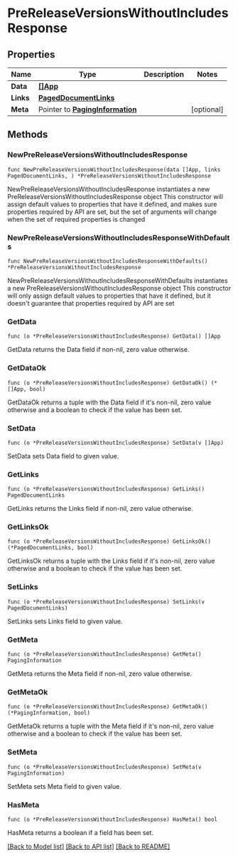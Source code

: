 # PreReleaseVersionsWithoutIncludesResponse

## Properties

Name | Type | Description | Notes
------------ | ------------- | ------------- | -------------
**Data** | [**[]App**](App.md) |  | 
**Links** | [**PagedDocumentLinks**](PagedDocumentLinks.md) |  | 
**Meta** | Pointer to [**PagingInformation**](PagingInformation.md) |  | [optional] 

## Methods

### NewPreReleaseVersionsWithoutIncludesResponse

`func NewPreReleaseVersionsWithoutIncludesResponse(data []App, links PagedDocumentLinks, ) *PreReleaseVersionsWithoutIncludesResponse`

NewPreReleaseVersionsWithoutIncludesResponse instantiates a new PreReleaseVersionsWithoutIncludesResponse object
This constructor will assign default values to properties that have it defined,
and makes sure properties required by API are set, but the set of arguments
will change when the set of required properties is changed

### NewPreReleaseVersionsWithoutIncludesResponseWithDefaults

`func NewPreReleaseVersionsWithoutIncludesResponseWithDefaults() *PreReleaseVersionsWithoutIncludesResponse`

NewPreReleaseVersionsWithoutIncludesResponseWithDefaults instantiates a new PreReleaseVersionsWithoutIncludesResponse object
This constructor will only assign default values to properties that have it defined,
but it doesn't guarantee that properties required by API are set

### GetData

`func (o *PreReleaseVersionsWithoutIncludesResponse) GetData() []App`

GetData returns the Data field if non-nil, zero value otherwise.

### GetDataOk

`func (o *PreReleaseVersionsWithoutIncludesResponse) GetDataOk() (*[]App, bool)`

GetDataOk returns a tuple with the Data field if it's non-nil, zero value otherwise
and a boolean to check if the value has been set.

### SetData

`func (o *PreReleaseVersionsWithoutIncludesResponse) SetData(v []App)`

SetData sets Data field to given value.


### GetLinks

`func (o *PreReleaseVersionsWithoutIncludesResponse) GetLinks() PagedDocumentLinks`

GetLinks returns the Links field if non-nil, zero value otherwise.

### GetLinksOk

`func (o *PreReleaseVersionsWithoutIncludesResponse) GetLinksOk() (*PagedDocumentLinks, bool)`

GetLinksOk returns a tuple with the Links field if it's non-nil, zero value otherwise
and a boolean to check if the value has been set.

### SetLinks

`func (o *PreReleaseVersionsWithoutIncludesResponse) SetLinks(v PagedDocumentLinks)`

SetLinks sets Links field to given value.


### GetMeta

`func (o *PreReleaseVersionsWithoutIncludesResponse) GetMeta() PagingInformation`

GetMeta returns the Meta field if non-nil, zero value otherwise.

### GetMetaOk

`func (o *PreReleaseVersionsWithoutIncludesResponse) GetMetaOk() (*PagingInformation, bool)`

GetMetaOk returns a tuple with the Meta field if it's non-nil, zero value otherwise
and a boolean to check if the value has been set.

### SetMeta

`func (o *PreReleaseVersionsWithoutIncludesResponse) SetMeta(v PagingInformation)`

SetMeta sets Meta field to given value.

### HasMeta

`func (o *PreReleaseVersionsWithoutIncludesResponse) HasMeta() bool`

HasMeta returns a boolean if a field has been set.


[[Back to Model list]](../README.md#documentation-for-models) [[Back to API list]](../README.md#documentation-for-api-endpoints) [[Back to README]](../README.md)


